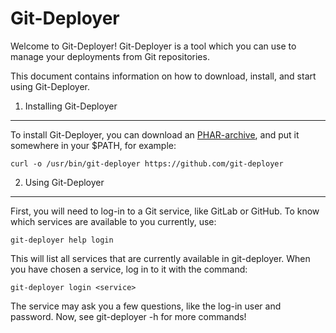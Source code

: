 Git-Deployer
============

Welcome to Git-Deployer! Git-Deployer is a tool which you can use to manage
your deployments from Git repositories.

This document contains information on how to download, install, and start
using Git-Deployer.

1) Installing Git-Deployer
--------------------------

To install Git-Deployer, you can download an [PHAR-archive][1], and put it
somewhere in your $PATH, for example:

```
curl -o /usr/bin/git-deployer https://github.com/git-deployer
```

2) Using Git-Deployer
-------------------------------------

First, you will need to log-in to a Git service, like GitLab or GitHub. To
know which services are available to you currently, use: 

```
git-deployer help login
```

This will list all services that are currently available in git-deployer. When
you have chosen a service, log in to it with the command:

```
git-deployer login <service>
```

The service may ask you a few questions, like the log-in user and password.
Now, see git-deployer -h for more commands!

[1]: https://github.com/git-deployer